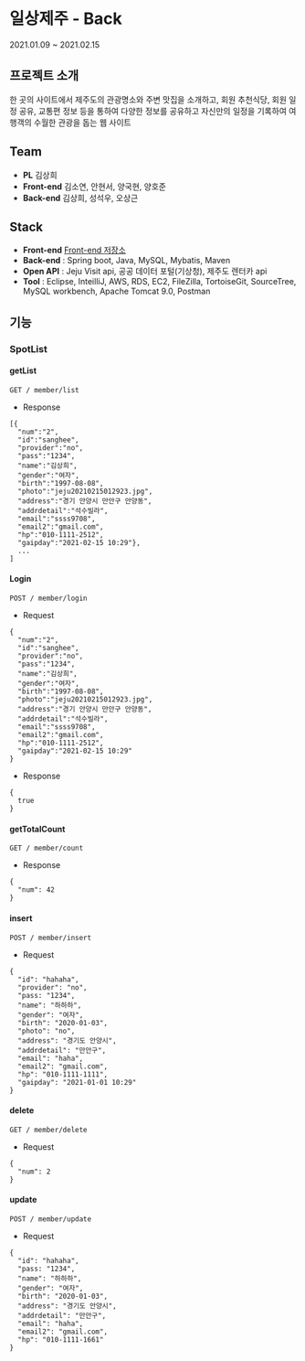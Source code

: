 # 일상제주 - Back
2021.01.09 ~ 2021.02.15

## 프로젝트 소개
한 곳의 사이트에서 제주도의 관광명소와 주변 맛집을 소개하고, 회원 추천식당, 회원 일정 공유, 교통편 정보 등을 통하여 다양한 정보를 공유하고 자신만의 일정을 기록하여 여행객의 수월한 관광을 돕는 웹 사이트

## Team
* **PL** 김상희<br/>
* **Front-end** 김소연, 안현서, 양국현, 양호준<br/>
* **Back-end** 김상희, 성석우, 오상근<br/>

## Stack
* **Front-end** [Front-end 저장소](https://github.com/KkukYang/jeju-front "front")
* **Back-end** : Spring boot, Java, MySQL, Mybatis, Maven
* **Open API** : Jeju Visit api, 공공 데이터 포털(기상청), 제주도 렌터카 api
* **Tool** : Eclipse, InteilliJ, AWS, RDS, EC2, FileZilla, TortoiseGit, SourceTree, MySQL workbench, Apache Tomcat 9.0, Postman

## 기능
### SpotList
#### getList
```
GET / member/list
```
* Response
```
[{
  "num":"2",
  "id":"sanghee",
  "provider":"no",
  "pass":"1234",
  "name":"김상희",
  "gender":"여자",
  "birth":"1997-08-08",
  "photo":"jeju20210215012923.jpg",
  "address":"경기 안양시 만안구 안양동",
  "addrdetail":"석수빌라",
  "email":"ssss9708",
  "email2":"gmail.com",
  "hp":"010-1111-2512",
  "gaipday":"2021-02-15 10:29"},
  ...
]
```

#### Login
```
POST / member/login
```
* Request
```
{
  "num":"2",
  "id":"sanghee",
  "provider":"no",
  "pass":"1234",
  "name":"김상희",
  "gender":"여자",
  "birth":"1997-08-08",
  "photo":"jeju20210215012923.jpg",
  "address":"경기 안양시 만안구 안양동",
  "addrdetail":"석수빌라",
  "email":"ssss9708",
  "email2":"gmail.com",
  "hp":"010-1111-2512",
  "gaipday":"2021-02-15 10:29"
}
```
* Response
```
{
  true
}
```

#### getTotalCount
```
GET / member/count
```
* Response
```
{
  "num": 42
}
```

#### insert
```
POST / member/insert
```
* Request
```
{
  "id": "hahaha",
  "provider": "no",
  "pass: "1234",
  "name": "하하하",
  "gender": "여자",
  "birth": "2020-01-03",
  "photo": "no",
  "address": "경기도 안양시",
  "addrdetail": "만안구",
  "email": "haha",
  "email2": "gmail.com",
  "hp": "010-1111-1111",
  "gaipday": "2021-01-01 10:29"
}
```

#### delete
```
GET / member/delete
```
* Request
```
{
  "num": 2
}
```

#### update
```
POST / member/update
```
* Request
```
{
  "id": "hahaha",
  "pass: "1234",
  "name": "하하하",
  "gender": "여자",
  "birth": "2020-01-03",
  "address": "경기도 안양시",
  "addrdetail": "만안구",
  "email": "haha",
  "email2": "gmail.com",
  "hp": "010-1111-1661"
}
```
